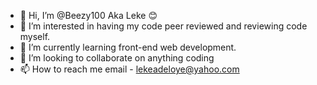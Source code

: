 - 👋 Hi, I’m @Beezy100 Aka Leke 😊
- 👀 I’m interested in having my code peer reviewed and reviewing code myself.
- 🌱 I’m currently learning front-end web development.
- 💞️ I’m looking to collaborate on anything coding
- 📫 How to reach me email - lekeadeloye@yahoo.com

<!---
Beezy100/Beezy100 is a ✨ special ✨ repository because its `README.md` (this file) appears on your GitHub profile.
You can click the Preview link to take a look at your changes.
--->
